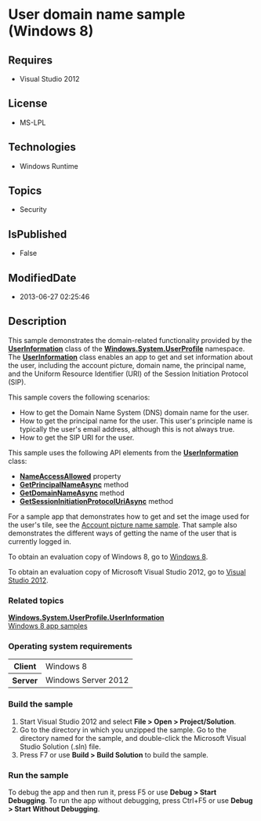 # User domain name sample (Windows 8)
## Requires
* Visual Studio 2012
## License
* MS-LPL
## Technologies
* Windows Runtime
## Topics
* Security
## IsPublished
* False
## ModifiedDate
* 2013-06-27 02:25:46
## Description

<div id="mainSection">
<p>This sample demonstrates the domain-related functionality provided by the <a href="http://msdn.microsoft.com/library/windows/apps/br241871">
<b>UserInformation</b></a> class of the <a href="http://msdn.microsoft.com/library/windows/apps/br241881">
<b>Windows.System.UserProfile</b></a> namespace. The <a href="http://msdn.microsoft.com/library/windows/apps/br241871">
<b>UserInformation</b></a> class enables an app to get and set information about the user, including the account picture, domain name, the principal name, and the Uniform Resource Identifier (URI) of the Session Initiation Protocol (SIP).</p>
<p>This sample covers the following scenarios:</p>
<ul>
<li>How to get the Domain Name System (DNS) domain name for the user. </li><li>How to get the principal name for the user. This user's principle name is typically the user's email address, although this is not always true.
</li><li>How to get the SIP URI for the user. </li></ul>
<p></p>
<p>This sample uses the following API elements from the <a href="http://msdn.microsoft.com/library/windows/apps/br241871">
<b>UserInformation</b></a> class:</p>
<ul>
<li><a href="http://msdn.microsoft.com/library/windows/apps/br241871_nameaccessallowed"><b>NameAccessAllowed</b></a> property
</li><li><a href="http://msdn.microsoft.com/library/windows/apps/br241871_getprincipalnameasync"><b>GetPrincipalNameAsync</b></a> method
</li><li><a href="http://msdn.microsoft.com/library/windows/apps/br241871_getdomainnameasync"><b>GetDomainNameAsync</b></a> method
</li><li><a href="http://msdn.microsoft.com/library/windows/apps/br241871_getsessioninitiationprotocoluriasync"><b>GetSessionInitiationProtocolUriAsync</b></a> method
</li></ul>
<p></p>
<p>For a sample app that demonstrates how to get and set the image used for the user's tile, see the
<a href="http://go.microsoft.com/fwlink/p/?linkid=231579">Account picture name sample</a>. That sample also demonstrates the different ways of getting the name of the user that is currently logged in.
</p>
<p>To obtain an evaluation copy of Windows&nbsp;8, go to <a href="http://go.microsoft.com/fwlink/p/?linkid=241655">
Windows&nbsp;8</a>.</p>
<p>To obtain an evaluation copy of Microsoft Visual Studio&nbsp;2012, go to <a href="http://go.microsoft.com/fwlink/p/?linkid=241656">
Visual Studio&nbsp;2012</a>.</p>
<h3><a id="related_topics"></a>Related topics</h3>
<dl><dt><a href="http://msdn.microsoft.com/library/windows/apps/br241871"><b>Windows.System.UserProfile.UserInformation</b></a>
</dt><dt><a href="http://go.microsoft.com/fwlink/p/?LinkID=227694">Windows 8 app samples</a>
</dt></dl>
<h3>Operating system requirements</h3>
<table>
<tbody>
<tr>
<th>Client</th>
<td><dt>Windows&nbsp;8 </dt></td>
</tr>
<tr>
<th>Server</th>
<td><dt>Windows Server&nbsp;2012 </dt></td>
</tr>
</tbody>
</table>
<h3>Build the sample</h3>
<ol>
<li>Start Visual Studio&nbsp;2012 and select <b>File &gt; Open &gt; Project/Solution</b>.
</li><li>Go to the directory in which you unzipped the sample. Go to the directory named for the sample, and double-click the Microsoft Visual Studio Solution (.sln) file.
</li><li>Press F7 or use <b>Build &gt; Build Solution</b> to build the sample. </li></ol>
<h3>Run the sample</h3>
<p>To debug the app and then run it, press F5 or use <b>Debug &gt; Start Debugging</b>. To run the app without debugging, press Ctrl&#43;F5 or use
<b>Debug &gt; Start Without Debugging</b>.</p>
</div>
